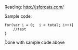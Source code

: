 

Reading: http://jsforcats.com/


Sample code:

	for(var i = 0;  i < total; i++){
		//test
	}

Done with sample code above